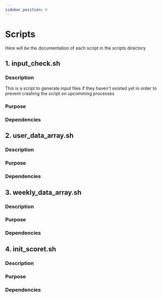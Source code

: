 ```yaml
---
sidebar_position: 6
---
```


# Scripts

Here will be the documentation of each script in the scripts directory

## 1. input_check.sh
### Description
This is a script to generate input files if they haven't existed yet in order to prevent crashing the script on upcomming processes

### Purpose


### Dependencies


## 2. user_data_array.sh
### Description
### Purpose
### Dependencies

## 3. weekly_data_array.sh
### Description
### Purpose
### Dependencies

## 4. init_scoret.sh
### Description
### Purpose
### Dependencies